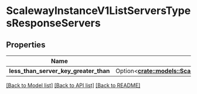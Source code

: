 # ScalewayInstanceV1ListServersTypesResponseServers

## Properties

Name | Type | Description | Notes
------------ | ------------- | ------------- | -------------
**less_than_server_key_greater_than** | Option<[**crate::models::ScalewayPeriodInstancePeriodV1PeriodServerType**](scaleway.instance.v1.ServerType.md)> |  | [optional]

[[Back to Model list]](../README.md#documentation-for-models) [[Back to API list]](../README.md#documentation-for-api-endpoints) [[Back to README]](../README.md)


